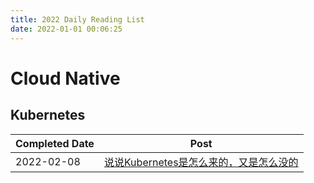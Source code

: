 ```yaml
---
title: 2022 Daily Reading List
date: 2022-01-01 00:06:25
---
```


# Cloud Native

## Kubernetes

| Completed Date | Post                                                         |
| -------------- | ------------------------------------------------------------ |
| 2022-02-08     | [说说Kubernetes是怎么来的，又是怎么没的](https://zhuanlan.zhihu.com/p/463532828) |

